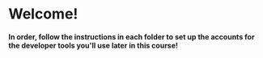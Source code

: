 # Welcome!

#### In order, follow the instructions in each folder to set up the accounts for the developer tools you'll use later in this course!
